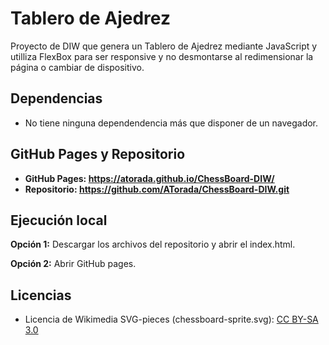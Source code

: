# Tablero de Ajedrez

Proyecto de DIW que genera un Tablero de Ajedrez mediante JavaScript y utilliza FlexBox para ser responsive y no desmontarse al redimensionar la página o cambiar de dispositivo.

## Dependencias

- No tiene ninguna dependendencia más que disponer de un navegador.

## GitHub Pages y Repositorio

- **GitHub Pages: https://atorada.github.io/ChessBoard-DIW/**
- **Repositorio: https://github.com/ATorada/ChessBoard-DIW.git**


## Ejecución local

**Opción 1:** Descargar los archivos del repositorio y abrir el index.html.

**Opción 2:** Abrir GitHub pages.

## Licencias

- Licencia de Wikimedia SVG-pieces (chessboard-sprite.svg): [CC BY-SA 3.0](https://creativecommons.org/licenses/by-sa/3.0/)
